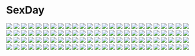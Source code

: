 # SexDay
![](https://konachan.com/jpeg/bdc3c8104526dcbbdffa10d09f0bff00/Konachan.com%20-%20244411%20brown_hair%20drums%20fang%20green_eyes%20instrument%20kill_me_baby%20okayparium%20short_hair%20tie%20unused_character%20white.jpg)
![](https://konachan.com/image/a51e55261b3bb5f7872b16e4c78d9c49/Konachan.com%20-%20240988%20aqua_eyes%20aqua_hair%20ass%20hatsune_miku%20long_hair%20maru_%28maru1625%29%20panties%20ribbons%20skirt%20twintails%20underwear%20vocaloid.jpg)
![](https://konachan.com/image/a6784396e4d672a0184306f4e555a62b/Konachan.com%20-%20183780%20kagerou_project%20kisaragi_shintaro%20kuon_%28im5347270%29%20tateyama_ayano.jpg)
![](https://konachan.com/jpeg/af63043b470a5cac578fba3d01354c1c/Konachan.com%20-%20297662%20aoyama_sumika%20bloomers%20coffee-kizoku%20gym_uniform%20original%20scan.jpg)
![](https://konachan.com/image/0e867228c5234bd28d8afb87c062250b/Konachan.com%20-%20243326%20ass%20blush%20long_hair%20panties%20purple_eyes%20purple_hair%20tagme_%28artist%29%20thighhighs%20twintails%20underwear%20vocaloid%20voiceroid%20yuzuki_yukari.jpg)
![](https://konachan.com/jpeg/b8448cff6d44137e30fbbfaa309eb07c/Konachan.com%20-%20228299%20black_hair%20blue_eyes%20breasts%20brown_hair%20cleavage%20group%20izumi_sai%20long_hair%20night%20pantyhose%20petals%20ruby_rose%20rwby%20scarf%20scythe%20sword%20weapon%20white_hair.jpg)
![](https://konachan.com/image/c834f626db844d6c4a21086dffc081ed/Konachan.com%20-%205022%20all_male%20black%20blood%20himura_kenshin%20male%20rurouni_kenshin.jpg)
![](https://konachan.com/jpeg/251d3beff718f5400c54e05d555ee6da/Konachan.com%20-%20218564%202girls%20animal_ears%20aqua_eyes%20braids%20bunny_ears%20bunnygirl%20cosplay%20disney%20food%20foxgirl%20gray_hair%20luo_tianyi%20orange_hair%20tail%20tie%20vocaloid%20weitu%20zootopia.jpg)
![](https://konachan.com/image/708cb877670d139eb57dfbfca498e128/Konachan.com%20-%2010036%20bunnygirl%20christmas%20hat%20santa_costume%20santa_hat%20suzumiya_haruhi%20suzumiya_haruhi_no_yuutsu%20winter.jpg)
![](https://konachan.com/image/518111602f62d5e63180ed4f720e2a01/Konachan.com%20-%2013572%20calendar%20louise_fran%C3%A7oise_le_blanc_de_la_valli%C3%A8re%20nipples%20open_shirt%20panties%20pink_hair%20thighhighs%20underwear%20vector%20wave_ride%20zero_no_tsukaima.jpg)
![](https://konachan.com/image/994333d9db71dacbbab0c81a9130d645/Konachan.com%20-%20234711%20black_hair%20blush%20breasts%20navel%20nipples%20nude%20onsen%20original%20ponytail%20pubic_hair%20purple_eyes%20snow%20twinpoo%20water.jpg)
![](https://konachan.com/jpeg/27f52f5c2823592442878ea7da9719fc/Konachan.com%20-%20171575%20breasts%20gundam_build_fighters%20gundam_%28series%29%20haruhisky%20iori_rinko%20mobile_suit_gundam%20nipples%20panties%20pubic_hair%20spread_legs%20underwear.jpg)
![](https://konachan.com/jpeg/c449ccd93f4c22bae2264bff59c7fe3d/Konachan.com%20-%20196731%20aile_%28crossroads%29%20ass%20bikini%20blonde_hair%20breasts%20cleavage%20swimsuit.jpg)
![](https://konachan.com/image/28da2eeb0d87e16e57312c6c32008a76/Konachan.com%20-%2046865%20king_of_fighters%20shiranui_mai.jpg)
![](https://konachan.com/jpeg/ef5c07bcd90e899a5bec5e33a1948570/Konachan.com%20-%20284531%20ass%20atelier%20blush%20boots%20breasts%20brown_hair%20cameltoe%20cleavage%20gloves%20hat%20hoodie%20necklace%20shade%20short_hair%20shorts%20thighhighs%20tree%20yellow_eyes.jpg)
![](https://konachan.com/image/ff3173bff6d8316641357ff1db426f27/Konachan.com%20-%2064760%20corticarte_apa_lagranges%20shinkyoku_soukai_polyphonica.jpg)
![](https://konachan.com/image/3f62800f51768e2a792d2653d6eb955d/Konachan.com%20-%2039378%20black_eyes%20blue%20brown_eyes%20brown_hair%20dress%20gotou_yuu%20kaminogi_haruka%20noein%20purple_eyes%20short_hair%20skirt%20watermark.jpg)
![](https://konachan.com/jpeg/b1fbeccb63a3b98a8830209273025de6/Konachan.com%20-%2036519%20nankyoku_sakura%20nude%20penguin_musume_heart%20white.jpg)
![](https://konachan.com/image/6f2277e57853f153d405b67d267b0bb0/Konachan.com%20-%206904%20nel_zelpher%20panties%20star_ocean%20star_ocean_3%20thighhighs%20till_the_end_of_time%20underwear.jpg)
![](https://konachan.com/image/c9dc3fefc2603da477e111b9337ffbae/Konachan.com%20-%2031658%20amagahara_inaho%20blue_eyes%20blue_hair%20blush%20favorite%20game_cg%20gray_hair%20happy_margaret%21%20kokonoka%20red_hair%20ribbons%20rindou_saki%20school_uniform%20skirt.jpg)
![](https://konachan.com/image/f7b0d1fb028067392b5575b5b5a98d83/Konachan.com%20-%20104649%20akemi_homura%20black_hair%20crying%20glasses%20long_hair%20mahou_shoujo_madoka_magica%20nishi%20purple_eyes%20school_uniform%20tears%20white.jpg)
![](https://konachan.com/image/55fd03ba04b170b2a3cad9894248426c/Konachan.com%20-%20234525%20ass%20bra%20breasts%20brown_hair%20green_eyes%20hat%20logo%20open_shirt%20panties%20panty_pull%20short_hair%20signed%20tattoo%20thighhighs%20underboob%20underwear%20x-boy%20zoom_layer.jpg)
![](https://konachan.com/jpeg/c8e85a654b299fbb388ac4332318ddf1/Konachan.com%20-%2029101%20bra%20brown_eyes%20brown_hair%20duplicate%20fragments_blue%20horibe_hiderou%20panties%20underwear%20yazawa_momoka.jpg)
![](https://konachan.com/image/5b478823d74d1e89d809bf05083cc6ef/Konachan.com%20-%20108491%20gumi%20vocaloid.jpg)
![](https://konachan.com/jpeg/ae93190763703b34759efb8e35069100/Konachan.com%20-%2065601%20umineko_no_naku_koro_ni%20ushiromiya_ange.jpg)
![](https://konachan.com/image/122e95f404fbc0e757b1159b15ac95f8/Konachan.com%20-%20167669%20building%20clouds%20nobody%20original%20scenic%20tomaknights.jpg)
![](https://konachan.com/jpeg/27b392b0ce9c0751e60a84f85304a91a/Konachan.com%20-%20194216%202girls%20blonde_hair%20book%20bow%20breasts%20hat%20ke-ta%20kirisame_marisa%20long_hair%20patchouli_knowledge%20purple_eyes%20purple_hair%20scan%20shoujo_ai%20sleeping%20touhou.jpg)
![](https://konachan.com/image/3b95bad85338931bd51fb25ebcb27143/Konachan.com%20-%20136830%20blonde_hair%20blue_hair%20braids%20chibi%20colonel_aki%20food%20gray_hair%20group%20hong_meiling%20izayoi_sakuya%20knife%20maid%20orange_hair%20purple_hair%20touhou%20vampire%20wings.jpg)
![](https://konachan.com/jpeg/0e7f7390417d8f4299cf99a7202ff63b/Konachan.com%20-%20254997%20breasts%20camera%20censored%20dark_skin%20frill%20game_cg%20koizumi_amane%20kurokawa_marin%20long_hair%20nipples%20nude%20penis%20purple_eyes%20purple_hair%20pussy%20thighhighs.jpg)
![](https://konachan.com/jpeg/e7d979f6927595d932f5093093debe39/Konachan.com%20-%20134900%20alictia_bright%20game_cg%20hyouka_no_mau_sora_ni%20rosebleu%20shiori_mitsuike%20tagme_%28artist%29.jpg)
![](https://konachan.com/image/6628f5a34a63e0a8f6963336b8789d6d/Konachan.com%20-%2062598%20animal_ears%20breasts%20catgirl%20panties%20ribbons%20striped_panties%20underwear.jpg)
![](https://konachan.com/image/9450579e6e6b4938036fc2aa0201558f/Konachan.com%20-%20163129%20black_hair%20original%20school_uniform%20tokiya%20twintails%20weapon%20zettai_ryouiki.jpg)
![](https://konachan.com/jpeg/4a98253c22a7c95ae4db8b8eb0dee9d4/Konachan.com%20-%20192668%20akagi_rio%20animal%20blonde_hair%20blue_eyes%20breasts%20bubbles%20fish%20game_cg%20long_hair%20may-be_soft%20mermaid%20nipples%20pussy%20uncensored%20underwater%20water.jpg)
![](https://konachan.com/jpeg/618e1ff0463c5f18fb8ae4e7c83353f7/Konachan.com%20-%20202205%20bicolored_eyes%20cherry%20cropped%20drink%20food%20fruit%20long_hair%20niya%20orange_hair%20original%20tidsean.jpg)
![](https://konachan.com/jpeg/91519f498707594229512e7e8d62a5f3/Konachan.com%20-%20181238%20anus%20ass%20bath%20blonde_hair%20blue_eyes%20blush%20breasts%20game_cg%20komori_kei%20long_hair%20nipples%20nude%20penis%20pussy%20ricotta%20uncensored%20urine%20walkure_romanze%20wet.jpg)
![](https://konachan.com/image/fe457c72777dbca2d1b288393519df39/Konachan.com%20-%20179613%20black_hair%20houjuu_nue%20red_eyes%20reio_%28reio_reio%29%20short_hair%20skirt%20thighhighs%20touhou%20wings%20wristwear.jpg)
![](https://konachan.com/image/421f2f6f09dfcc5979c8d2ca55e03f10/Konachan.com%20-%2078951%20black_hair%20gray_eyes%20hakurei_reimu%20japanese_clothes%20mecha%20miko%20ofuda%20touhou.jpg)
![](https://konachan.com/image/8994b62bc49f5b61a6a231292b4ad05a/Konachan.com%20-%2030046%20idolmaster%20takatsuki_yayoi%20wedding_attire.jpg)
![](https://konachan.com/image/1ee0e6fe031f416496df20238218bf05/Konachan.com%20-%2011796%20comic_party%20leaf%20mikage_subaru%20nakamura_takeshi.jpg)
![](https://konachan.com/jpeg/e3f4737dd5fdf6fb8e8ae6689589b74f/Konachan.com%20-%20268800%20anus%20ass%20blonde_hair%20blush%20boris_%28noborhys%29%20breasts%20censored%20dress%20green_eyes%20lillie_%28pokemon%29%20long_hair%20nipples%20pokemon%20ponytail%20pussy%20torn_clothes.jpg)
![](https://konachan.com/image/d1873c577fccda5ab8105d5c4807d494/Konachan.com%20-%20285337%20ass%20bed%20blush%20bow%20bra%20granblue_fantasy%20jpeg_artifacts%20long_hair%20panties%20parfaitlate%20purple_hair%20signed%20thighhighs%20twintails%20underwear%20yellow_eyes.jpg)
![](https://konachan.com/jpeg/57acfa443408c536ad0d624f3652e3ad/Konachan.com%20-%20193986%20anus%20ass%20barefoot%20blonde_hair%20blue_eyes%20breasts%20dr.wolf%20nipples%20nude%20pussy%20queen%27s_blade%20reina%20spread_pussy%20uncensored.jpg)
![](https://konachan.com/image/72d5c4fd75e11642d8f58ee8e306ad8f/Konachan.com%20-%20105719%20close%20hirasawa_yui%20k-on%21%20tatekawa_mako.jpg)
![](https://konachan.com/jpeg/f3dd8cdec6a03bb5e209f00b64c68f39/Konachan.com%20-%20183024%20black_hair%20bondage%20festival_tsurumiku_wars%20gag%20game_cg%20long_hair%20nude%20purple_eyes%20sakurajima_saromako.jpg)
![](https://konachan.com/jpeg/a0d5c02ade5558a990f109d6584cdde0/Konachan.com%20-%20192840%20ass%20blonde_hair%20blue_eyes%20breasts%20game_cg%20koutaro%20long_hair%20nipples%20panties%20panty_pull%20pussy%20twinkle%20uncensored%20underwear%20undressing%20wet.jpg)
![](https://konachan.com/image/3d1598ef6807f9f329b6e9bbb7c898bf/Konachan.com%20-%2041468%20bleach.jpg)
![](https://konachan.com/image/a306086098c62709fcea2181378d3a91/Konachan.com%20-%206006%20clannad%20fujibayashi_kyou%20key%20logo%20long_hair%20purple_eyes%20purple_hair%20school_uniform%20zoom_layer.jpg)
![](https://konachan.com/image/9653d3d88ead8f9670153cc61e37ec58/Konachan.com%20-%2041841%20akira%20vector.jpg)
![](https://konachan.com/image/0207c1155dcdea2f3d62f9eea5427f07/Konachan.com%20-%20181272%20building%20city%20clouds%20grass%20kemi_neko%20nobody%20original%20scenic%20signed.jpg)
![](https://konachan.com/image/412ab5b7330152826c5d9932e4b7abc5/Konachan.com%20-%2057140%20blush%20breasts%20eyepatch%20headphones%20long_hair%20no_bra%20open_shirt%20original%20purple_hair%20red_eyes%20tie.jpg)
![](https://konachan.com/image/f7e9e3ef1c874c5edcf239fdf6d19c08/Konachan.com%20-%20186859%20aircraft%20anthropomorphism%20boat%20chipika%20kantai_collection%20ryuujou_%28kancolle%29%20sky%20water.jpg)
![](https://konachan.com/jpeg/8f1cdb07028417ad0dfce45149d0701b/Konachan.com%20-%2018095%20edomae_luna%20iinchou_%28seto_no_hanayome%29%20seto_no_hanayome%20seto_san%20shiranui_akeno%20transparent%20zenigata_mawari.jpg)
![](https://konachan.com/image/324c74cafaec50f9bd454acf588641df/Konachan.com%20-%20211644%20dress%20earth%20kaname_madoka%20long_hair%20mahou_shoujo_madoka_magica%20orange_eyes%20orange_hair%20planet%20sangrde%20space%20stars%20ultimate_madoka%20wings.jpg)
![](https://konachan.com/jpeg/3b694e27459a9d5f7713a6ef8aede480/Konachan.com%20-%20307135%20black_eyes%20black_hair%20blush%20breasts%20brown_hair%20guri1105%20hug%20long_hair%20male%20nipples%20open_shirt%20original%20pajamas%20see_through%20short_hair%20tears.jpg)
![](https://konachan.com/jpeg/6bb939251eda50b035b0773420212748/Konachan.com%20-%20268730%20asahikawa_hiyori%20butterfly%20dress%20food%20forest%20fruit%20grass%20gray_hair%20headdress%20long_hair%20necklace%20original%20red_eyes%20skull%20tree%20waifu2x%20wristwear.jpg)
![](https://konachan.com/jpeg/887f74d2caeeb8ee5ab362a5ff102578/Konachan.com%20-%2035911%20kyouran_kazoku_nikki.jpg)
![](https://konachan.com/image/901f2c36ba964d9117a982dc7a5d5a49/Konachan.com%20-%20147141%20idolmaster%20kisaragi_chihaya%20minase_iori%20takatsuki_yayoi.jpg)
![](https://konachan.com/jpeg/b4846bf8d3101d90c777c864d05df58c/Konachan.com%20-%20275460%202girls%20aqua_eyes%20ass%20blush%20breasts%20brown_hair%20catgirl%20cum%20game_cg%20long_hair%20navel%20neko_works%20nekopara%20nipples%20nude%20pussy%20sayori%20tail%20uncensored%20wet.jpg)
![](https://konachan.com/image/ed58271db0237d6346d74f3b7b37714a/Konachan.com%20-%20219944%20bandaid%20glasses%20male%20original%20school_uniform%20short_hair%20white%20wokada.jpg)
![](https://konachan.com/image/2f8f7e8ecdf551e67608b9a6b3f994f2/Konachan.com%20-%20290916%20animal%20aqua_eyes%20bird%20black_hair%20flowers%20hoodie%20leaves%20mask%20original%20tattoo%20watermark%20wenqing_yan_%28yuumei_art%29.jpg)
![](https://konachan.com/image/11c44ebb6416e82bbabb7002e7f14647/Konachan.com%20-%2078596%20bandaid%20katana%20konpaku_youmu%20myon%20nopan%20skirt%20skirt_lift%20sword%20touhou%20weapon%20zoom_layer.jpg)
![](https://konachan.com/jpeg/f5acb7f9d606650b6a1b104aaae43f6a/Konachan.com%20-%20231562%20aqua_hair%20hatsune_miku%20headphones%20long_hair%20ng_%28chaoschyan%29%20skirt%20sky%20tie%20twintails%20vocaloid%20waifu2x.jpg)
![](https://konachan.com/jpeg/22e5c0fbf8e6c44bc9a33083741abb84/Konachan.com%20-%2059894%20canaan%20canaan_%28character%29%20transparent%20vector.jpg)
![](https://konachan.com/image/5ab6c7379d6925383b6c198eac278d7f/Konachan.com%20-%2044169%20remilia_scarlet%20touhou.jpg)
![](https://konachan.com/image/d8548d3174db0a726e6b262a6cb0f4ad/Konachan.com%20-%20165103%20animal_ears%20brown_eyes%20brown_hair%20catgirl%20kaenbyou_rin%20lu_hao_liang%20multiple_tails%20nopan%20tail%20touhou.jpg)
![](https://konachan.com/image/bef62410b3ffe64dc4720053a891a386/Konachan.com%20-%2090826%20black_hair%20cross%20doa_%28wabisabi%29%20gloves%20headband%20katana%20long_hair%20maid%20sword%20thighhighs%20weapon%20white%20yellow_eyes.jpg)
![](https://konachan.com/image/34e507cb881f872dca462e6cb677b686/Konachan.com%20-%2026215%20futakoi_alternative.jpg)
![](https://konachan.com/jpeg/8dee7b64af3530a09d96b7572c4a7eed/Konachan.com%20-%20214413%20aqua_eyes%20ayase_eri%20black_hair%20blue_eyes%20blue_hair%20bow%20breasts%20cleavage%20dress%20group%20long_hair%20ponytail%20red_eyes%20red_hair%20shorts%20towel%20twintails%20wink.jpg)
![](https://konachan.com/jpeg/12b410d5d49bada217c541acb50f1996/Konachan.com%20-%20171871%20arisu_seiko%20brown_hair%20game_cg%20long_hair%20purple_eyes%20school_uniform%20tenmaso%20usotsuki_ouji_to_nayameru_ohime-sama%20whirlpool.jpg)
![](https://konachan.com/image/36ca827c501a3f5eb48bf73440b80049/Konachan.com%20-%20118935%20animal_ears%20beach%20bikini%20breasts%20cleavage%20faris_nyannyan%20makise_kurisu%20shiina_mayuri%20steins%3Bgate%20swimsuit%20tail%20wink.jpg)
![](https://konachan.com/image/eb0212d9c5795c97e8de6c72b2d580ed/Konachan.com%20-%20154533%20green_eyes%20green_hair%20jpeg_artifacts%20long_hair%20mima%20scythe%20touhou%20weapon.jpg)
![](https://konachan.com/image/1831bf535e030053bc713eade6d2fdaa/Konachan.com%20-%2014929%20all_male%20haku_%28naruto%29%20headband%20male%20mask%20momochi_zabuza%20naruto.jpg)
![](https://konachan.com/image/79605dfc51ea8beaeec4311ac79e7c3c/Konachan.com%20-%20116194%20al_simmons%20black_rock_shooter%20cape%20chain%20crossover%20gun%20jinbei%20kuroi_mato%20spawn%20weapon.jpg)
![](https://konachan.com/jpeg/74494c2c4dc7da43b6b1b88da6535262/Konachan.com%20-%20291818%20ass%20atelier%20atelier_ryza%20bed%20book%20brown_eyes%20brown_hair%20gloves%20hat%20necklace%20reisalin_stout%20rocha_%28aloha_ro_cha%29%20short_hair%20shorts%20zettai_ryouiki.jpg)
![](https://konachan.com/image/bec32589ad650ce3e3b7d37051d91b9d/Konachan.com%20-%20239522%20bed%20blush%20breasts%20censored%20elbow_gloves%20gloves%20gray_hair%20green_eyes%20nipples%20nude%20penis%20pussy%20sex%20short_hair%20signed%20spread_legs%20wada_masanori.jpg)
![](https://konachan.com/image/9cabb09147fcd335a3dbe5188f9db235/Konachan.com%20-%2078715%20blonde_hair%20dress%20ko%7Echa%20see_through%20umbrella%20wet.jpg)
![](https://konachan.com/image/3a31b1e3cf13183739affb8c72bdeb9c/Konachan.com%20-%20103150%20drums%20group%20guitar%20hatsune_miku%20instrument%20kagamine_len%20kagamine_rin%20male%20megurine_luka%20seafh%20vocaloid.jpg)
![](https://konachan.com/image/53462307461dad0d30d7a45df8584a4c/Konachan.com%20-%20248276%20black_hair%20blush%20braids%20breasts%20cleavage%20dress%20dunceney%20hat%20long_hair%20red_eyes%20touhou%20twintails%20yatadera_narumi.jpg)
![](https://konachan.com/image/7d4493116741a2078b9714a5620a8c3b/Konachan.com%20-%208208%20minakami_mamoru%20sister_princess%20tenhiro_naoto.jpg)
![](https://konachan.com/image/63945bee30c9edd33cf2f8084920b595/Konachan.com%20-%20297496%20all_male%20animal_ears%20astolfo%20bow%20bunny_ears%20kana616%20long_hair%20male%20navel%20panties%20pink_hair%20purple_eyes%20shirt_lift%20thighhighs%20trap%20underwear%20watermark.jpg)
![](https://konachan.com/image/613d787d7378122f6bf5fc9ed8585298/Konachan.com%20-%20296136%20apron%20blonde_hair%20instrument%20long_hair%20maid%20original%20piano%20shii_%28kairi-t-k0317%29.jpg)
![](https://konachan.com/jpeg/a15c9ae07810867d9300978ad73ef7eb/Konachan.com%20-%20300617%20aliasing%20anthropomorphism%20azur_lane%20braids%20breasts%20garter_belt%20gloves%20gray_hair%20pink_eyes%20short_hair%20sirius_%28azur_lane%29%20thighhighs%20touwa_nikuman.jpg)
![](https://konachan.com/image/e51a80aa40b0d426de347d7932933eb9/Konachan.com%20-%20305072%20apple%20ass%20cameltoe%20food%20fruit%20gray_hair%20kamioka_shun%27ya%20long_hair%20orange_eyes%20original%20panties%20underwater%20underwear%20water.jpg)
![](https://konachan.com/jpeg/bc4185d29d745821fb356da955d358c2/Konachan.com%20-%20307313%20aqua_eyes%20breasts%20cameltoe%20choker%20highschool_dxd%20long_hair%20nanoless%20navel%20nipples%20panties%20red_hair%20rias_gremory%20ribbons%20topless%20underwear.jpg)
![](https://konachan.com/jpeg/d4de0b48349a14de25dedda4b1e058a8/Konachan.com%20-%2046607%20bikini%20hiiragi_kagami%20izumi_konata%20lucky_star%20swimsuit.jpg)
![](https://konachan.com/jpeg/40f73bbb2c5d9a86be2d1392f0ab539a/Konachan.com%20-%20215721%20ass%20bed%20blonde_hair%20breasts%20cleavage%20fate_stay_night%20fate_%28series%29%20green_eyes%20headdress%20magicians%20panties%20saber%20saber_lily%20thighhighs%20underwear.jpg)
![](https://konachan.com/image/eb50c8fd7094c644ac423fb50b42f44d/Konachan.com%20-%20249634%20hatsune_miku%20oki_%28koi0koi%29%20vocaloid.jpg)
![](https://konachan.com/image/5975ef6b31f47a2f5ee64204e8fa3f57/Konachan.com%20-%20130258%20blue_eyes%20blue_hair%20japanese_clothes%20kimono%20long_hair%20original%20ponytail%20tagme_%28artist%29.jpg)
![](https://konachan.com/image/971e3aeb7c6ecd5e42b4c2e5d850cc64/Konachan.com%20-%2079145%20hatsune_miku%20hiroyuki_takahashi%20miku_append%20twintails%20vocaloid.jpg)
![](https://konachan.com/image/178569dc7ea4f9ee5ae2d3df8867d0e9/Konachan.com%20-%20183710%202girls%20ass%20bed%20blue_eyes%20blush%20bow%20breast_grab%20brown_eyes%20brown_hair%20dress%20glasses%20gloves%20jianren%20long_hair%20panties%20short_hair%20thighhighs%20underwear.jpg)
![](https://konachan.com/jpeg/37de88a357d0d892bffa817f21250ffa/Konachan.com%20-%20157466%20blush%20gokou_ruri%20kousaka_kirino%20ore_no_imouto_ga_konna_ni_kawaii_wake_ga_nai%20white.jpg)
![](https://konachan.com/image/a4a3c0206e5e2a45c27c439f2f00f68a/Konachan.com%20-%2015250%20all_male%20flute%20fujiwara_no_sai%20hikaru_no_go%20instrument%20male.jpg)
![](https://konachan.com/image/d0859e6b7ff679ad4b67124b0c798fcb/Konachan.com%20-%20211747%20all_male%20joshua_drac%20k_%28anime%29%20male%20suou_mikoto_%28k%29%20totsuka_tatara.jpg)
![](https://konachan.com/image/dd159cf4ed9ee70d6d0663cec8fe2f8c/Konachan.com%20-%20185504%20ass%20black_hair%20blonde_hair%20blue_eyes%20blush%20breasts%20brown_eyes%20homura_subaru%20long_hair%20nipples%20nude%20original%20short_hair%20wet%20wink%20yuri.jpg)
![](https://konachan.com/image/beb5318a9c1a97c6a38b7f5d405bf1a8/Konachan.com%20-%20272310%20anthropomorphism%20azur_lane%20dark%20headphones%20honolulu_%28azur_lane%29%20long_hair%20paper%20phone%20qtian%20red_eyes%20red_hair%20towel%20wet.jpg)
![](https://konachan.com/image/7530c6019c92b9b4a4dc0c727ec5e227/Konachan.com%20-%2057757%20dosei22%20hatsune_miku%20vocaloid.jpg)
![](https://konachan.com/jpeg/94d3d5eb561621a4f0229323553ccdc9/Konachan.com%20-%20293167%202girls%20ass_grab%20bra%20cropped%20crossover%20grandialee%20headband%20horns%20long_hair%20panties%20pink_eyes%20pink_hair%20stockings%20twintails%20underwear%20zero_two.jpg)
![](https://konachan.com/image/1f01f72e19b98bf0083d323e3c28e4bf/Konachan.com%20-%20191086%20akiyama_mio%20blush%20drink%20hamioura%20hirasawa_yui%20kiss%20k-on%21%20kotobuki_tsumugi%20nakano_azusa%20nosebleed%20shoujo_ai%20tainaka_ritsu%20yamanaka_sawako.jpg)
![](https://konachan.com/image/7fd53356b067950ef85d4d1d7ca96308/Konachan.com%20-%20113722%20makise_kurisu%20pantyhose%20shirt%20shorts%20steins%3Bgate%20tie.jpg)
![](https://konachan.com/image/4788476a78be32b742872388ba67d78a/Konachan.com%20-%20296842%20blush%20bondage%20brown_hair%20cameltoe%20christmas%20dark_skin%20elbow_gloves%20gloves%20long_hair%20nude%20ohlia%20red_eyes%20ribbons%20tan_lines%20thighhighs%20twintails.jpg)
